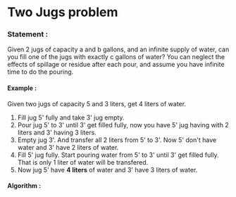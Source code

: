 Two Jugs problem
================

<h3>
Statement :
</h3>
Given 2 jugs of capacity a and b gallons, and an infinite supply of water, can you fill one of the jugs with exactly c gallons of water? You can neglect the effects of spillage or residue after each pour, and assume you have infinite time to do the pouring.

<h4>
Example :
</h4>
Given two jugs of capacity 5 and 3 liters, get 4 liters of water.<br>

1. Fill jug 5' fully and take 3' jug empty.
2. Pour jug 5' to 3' until 3' get filled fully, now you have 5' jug having with 2 liters and 3' having 3 liters.
3. Empty jug 3'. And transfer all 2 liters from 5' to 3'. Now 5' don't have water and 3' have 2 liters of water.
4. Fill 5' jug fully. Start pouring water from 5' to 3' until 3' get filled fully. That is only 1 liter of water will be transfered.
5. Now jug 5' have <b>4 liters</b> of water and 3' have 3 liters of water.

<h4>
Algorithm :
</h4>